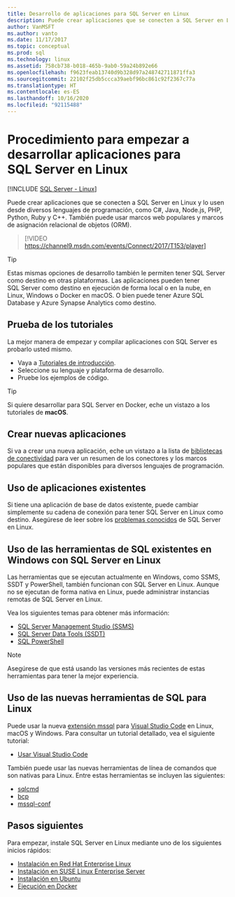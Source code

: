 ```yaml
---
title: Desarrollo de aplicaciones para SQL Server en Linux
description: Puede crear aplicaciones que se conecten a SQL Server en Linux desde diversos lenguajes de programación y marcos de trabajo web conocidos.
author: VanMSFT
ms.author: vanto
ms.date: 11/17/2017
ms.topic: conceptual
ms.prod: sql
ms.technology: linux
ms.assetid: 758cb738-b018-465b-9ab0-59a24b892e66
ms.openlocfilehash: f9623feab13740d9b328d97a248742711871ffa3
ms.sourcegitcommit: 22102f25db5ccca39aebf96bc861c92f2367c77a
ms.translationtype: HT
ms.contentlocale: es-ES
ms.lasthandoff: 10/16/2020
ms.locfileid: "92115488"
---
```

# <a name="how-to-get-started-developing-applications-for-sql-server-on-linux"></a>Procedimiento para empezar a desarrollar aplicaciones para SQL Server en Linux

[!INCLUDE [SQL Server - Linux](../includes/applies-to-version/sql-linux.md)]

Puede crear aplicaciones que se conecten a SQL Server en Linux y lo usen desde diversos lenguajes de programación, como C#, Java, Node.js, PHP, Python, Ruby y C++. También puede usar marcos web populares y marcos de asignación relacional de objetos (ORM).

> [!VIDEO https://channel9.msdn.com/events/Connect/2017/T153/player]

> [!TIP]
> Estas mismas opciones de desarrollo también le permiten tener SQL Server como destino en otras plataformas. Las aplicaciones pueden tener SQL Server como destino en ejecución de forma local o en la nube, en Linux, Windows o Docker en macOS. O bien puede tener Azure SQL Database y Azure Synapse Analytics como destino.

## <a name="try-the-tutorials"></a>Prueba de los tutoriales

La mejor manera de empezar y compilar aplicaciones con SQL Server es probarlo usted mismo.

- Vaya a [Tutoriales de introducción](https://aka.ms/sqldev).
- Seleccione su lenguaje y plataforma de desarrollo.
- Pruebe los ejemplos de código.

> [!TIP]
> Si quiere desarrollar para SQL Server en Docker, eche un vistazo a los tutoriales de **macOS**.

## <a name="create-new-applications"></a>Crear nuevas aplicaciones

Si va a crear una nueva aplicación, eche un vistazo a la lista de [bibliotecas de conectividad](sql-server-linux-develop-connectivity-libraries.md) para ver un resumen de los conectores y los marcos populares que están disponibles para diversos lenguajes de programación.

## <a name="use-existing-applications"></a>Uso de aplicaciones existentes

Si tiene una aplicación de base de datos existente, puede cambiar simplemente su cadena de conexión para tener SQL Server en Linux como destino. Asegúrese de leer sobre los [problemas conocidos](sql-server-linux-release-notes.md) de SQL Server en Linux.

## <a name="use-existing-sql-tools-on-windows-with-sql-server-on-linux"></a>Uso de las herramientas de SQL existentes en Windows con SQL Server en Linux

Las herramientas que se ejecutan actualmente en Windows, como SSMS, SSDT y PowerShell, también funcionan con SQL Server en Linux. Aunque no se ejecutan de forma nativa en Linux, puede administrar instancias remotas de SQL Server en Linux. 

Vea los siguientes temas para obtener más información:

- [SQL Server Management Studio (SSMS)](sql-server-linux-manage-ssms.md)
- [SQL Server Data Tools (SSDT)](sql-server-linux-develop-use-ssdt.md)
- [SQL PowerShell](sql-server-linux-manage-powershell.md)

> [!Note]
> Asegúrese de que está usando las versiones más recientes de estas herramientas para tener la mejor experiencia.

## <a name="use-new-sql-tools-for-linux"></a>Uso de las nuevas herramientas de SQL para Linux

Puede usar la nueva [extensión mssql](https://aka.ms/mssql-marketplace) para [Visual Studio Code](https://code.visualstudio.com) en Linux, macOS y Windows. Para consultar un tutorial detallado, vea el siguiente tutorial:

- [Usar Visual Studio Code](../tools/visual-studio-code/sql-server-develop-use-vscode.md)

También puede usar las nuevas herramientas de línea de comandos que son nativas para Linux. Entre estas herramientas se incluyen las siguientes:

- [sqlcmd](../tools/sqlcmd-utility.md)
- [bcp](sql-server-linux-migrate-bcp.md)
- [mssql-conf](sql-server-linux-configure-mssql-conf.md)

## <a name="next-steps"></a>Pasos siguientes

Para empezar, instale SQL Server en Linux mediante uno de los siguientes inicios rápidos:

- [Instalación en Red Hat Enterprise Linux](quickstart-install-connect-red-hat.md)
- [Instalación en SUSE Linux Enterprise Server](quickstart-install-connect-suse.md)
- [Instalación en Ubuntu](quickstart-install-connect-ubuntu.md)
- [Ejecución en Docker](quickstart-install-connect-ubuntu.md)